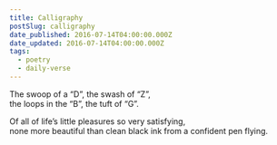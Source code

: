 ```yaml
---
title: Calligraphy
postSlug: calligraphy
date_published: 2016-07-14T04:00:00.000Z
date_updated: 2016-07-14T04:00:00.000Z
tags:
  - poetry
  - daily-verse
---
```


The swoop of a “D”, the swash of “Z”,  
the loops in the “B”, the tuft of “G”.

Of all of life’s little pleasures so very satisfying,  
none more beautiful than clean black ink from a confident pen flying.
